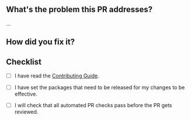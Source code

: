## What's the problem this PR addresses?

<!-- Describe the rationale of your PR. -->
<!-- Link all issues that it closes. (Closes/Resolves #xxxx.) -->
...


## How did you fix it?

<!-- A detailed description of your implementation. -->



## Checklist

<!--- Don't worry if you miss something, chores are automatically tested. -->
<!--- This checklist exists to help you remember doing the chores when you submit a PR. -->
<!--- Put an `x` in all the boxes that apply. -->
- [ ] I have read the [Contributing Guide](https://yarnpkg.com/advanced/contributing).

<!-- See https://yarnpkg.com/advanced/contributing#preparing-your-pr-to-be-released for more details. -->
<!-- Check with `yarn version check` and fix with `yarn version check -i` -->
- [ ] I have set the packages that need to be released for my changes to be effective.

<!-- The "Testing chores" workflow validates that your PR follows our guidelines. -->
<!-- If it doesn't pass, click on it to see details as to what your PR might be missing. -->
- [ ] I will check that all automated PR checks pass before the PR gets reviewed.
